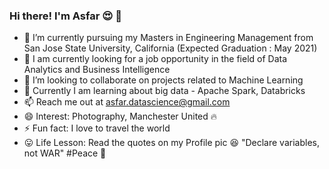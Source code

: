 ### Hi there! I'm Asfar 😍 👋

- 🏰 I’m currently pursuing my Masters in Engineering Management from San Jose State University, California (Expected Graduation : May 2021)
- 🌱 I am currently looking for a job opportunity in the field of Data Analytics and Business Intelligence
- 👯 I’m looking to collaborate on projects related to Machine Learning
- 🤔 Currently I am learning about big data - Apache Spark, Databricks
- 📫 Reach me out at [asfar.datascience@gmail.com](mailto:asfar.datascience@gmail.com)
- 😄 Interest: Photography, Manchester United 🔥
- ⚡ Fun fact:  I love to travel the world
- 😛 Life Lesson: Read the quotes on my Profile pic 😆 "Declare variables, not WAR" #Peace 🐤
